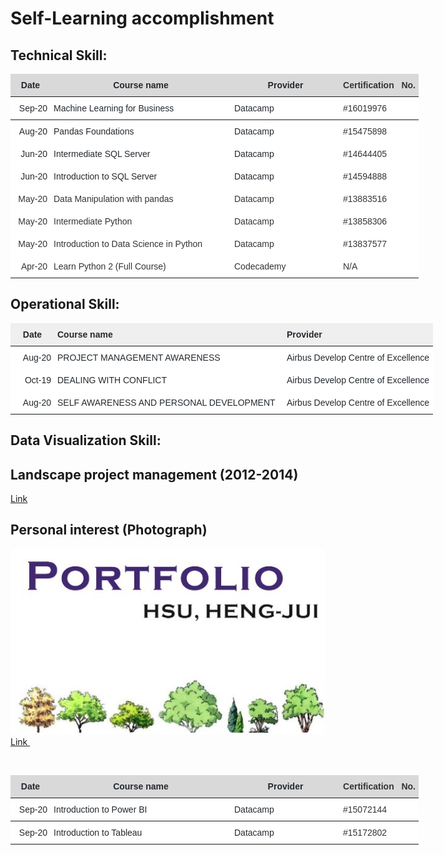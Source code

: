 # Self-Learning accomplishment 


## Technical Skill:
<table style="border-collapse:collapse;border-color:#ccc;border-spacing:0;border:none;table-layout: fixed; width: 653px" class="tg"><colgroup><col style="width: 64px"><col style="width: 289px"><col style="width: 174px"><col style="width: 126px"></colgroup><thead>
  <tr><th style="background-color:#D9D9D9;border-color:inherit;border-style:solid;border-width:0px;color:#24292E;font-family:Arial, Helvetica, sans-serif !important;;font-size:14px;font-weight:bold;overflow:hidden;padding:10px 5px;text-align:center;vertical-align:top;word-break:normal">Date</th><th style="background-color:#D9D9D9;border-color:inherit;border-style:solid;border-width:0px;color:#24292E;font-family:Arial, Helvetica, sans-serif !important;;font-size:14px;font-weight:bold;overflow:hidden;padding:10px 5px;text-align:center;vertical-align:top;word-break:normal">Course name</th><th style="background-color:#D9D9D9;border-color:inherit;border-style:solid;border-width:0px;color:#24292E;font-family:Arial, Helvetica, sans-serif !important;;font-size:14px;font-weight:bold;overflow:hidden;padding:10px 5px;text-align:center;vertical-align:top;word-break:normal">Provider</th><th style="background-color:#D9D9D9;border-color:inherit;border-style:solid;border-width:0px;color:#333;font-family:Arial, sans-serif;font-size:14px;font-weight:bold;overflow:hidden;padding:10px 5px;text-align:center;vertical-align:top;word-break:normal">Certification&nbsp;&nbsp;&nbsp;No.</th>
  
</tr></thead><tbody><tr><td style="background-color:#ffffff;border-color:inherit;border-style:solid;border-width:0px;color:#24292E;font-family:Arial, Helvetica, sans-serif !important;;font-size:14px;overflow:hidden;padding:10px 5px;text-align:right;vertical-align:top;word-break:normal">Sep-20</td><td style="background-color:#ffffff;border-color:inherit;border-style:solid;border-width:0px;color:#24292E;font-family:Arial, Helvetica, sans-serif !important;;font-size:14px;overflow:hidden;padding:10px 5px;text-align:left;vertical-align:top;word-break:normal">Machine Learning for Business</td><td style="background-color:#ffffff;border-color:inherit;border-style:solid;border-width:0px;color:#24292E;font-family:Arial, Helvetica, sans-serif !important;;font-size:14px;overflow:hidden;padding:10px 5px;text-align:left;vertical-align:top;word-break:normal">Datacamp</td><td style="background-color:#fff;border-color:inherit;border-style:solid;border-width:0px;color:#333;font-family:Arial, sans-serif;font-size:14px;overflow:hidden;padding:10px 5px;text-align:left;vertical-align:top;word-break:normal">#16019976</td></tr>
  
  </tr></thead><tbody><tr><td style="background-color:#ffffff;border-color:inherit;border-style:solid;border-width:0px;color:#24292E;font-family:Arial, Helvetica, sans-serif !important;;font-size:14px;overflow:hidden;padding:10px 5px;text-align:right;vertical-align:top;word-break:normal">Aug-20</td><td style="background-color:#ffffff;border-color:inherit;border-style:solid;border-width:0px;color:#24292E;font-family:Arial, Helvetica, sans-serif !important;;font-size:14px;overflow:hidden;padding:10px 5px;text-align:left;vertical-align:top;word-break:normal">Pandas Foundations</td><td style="background-color:#ffffff;border-color:inherit;border-style:solid;border-width:0px;color:#24292E;font-family:Arial, Helvetica, sans-serif !important;;font-size:14px;overflow:hidden;padding:10px 5px;text-align:left;vertical-align:top;word-break:normal">Datacamp</td><td style="background-color:#fff;border-color:inherit;border-style:solid;border-width:0px;color:#333;font-family:Arial, sans-serif;font-size:14px;overflow:hidden;padding:10px 5px;text-align:left;vertical-align:top;word-break:normal">#15475898</td></tr><tr><td style="background-color:#ffffff;border-color:inherit;border-style:solid;border-width:0px;color:#24292E;font-family:Arial, Helvetica, sans-serif !important;;font-size:14px;overflow:hidden;padding:10px 5px;text-align:right;vertical-align:top;word-break:normal">Jun-20</td><td style="background-color:#ffffff;border-color:inherit;border-style:solid;border-width:0px;color:#24292E;font-family:Arial, Helvetica, sans-serif !important;;font-size:14px;overflow:hidden;padding:10px 5px;text-align:left;vertical-align:top;word-break:normal">Intermediate SQL Server</td><td style="background-color:#ffffff;border-color:inherit;border-style:solid;border-width:0px;color:#24292E;font-family:Arial, Helvetica, sans-serif !important;;font-size:14px;overflow:hidden;padding:10px 5px;text-align:left;vertical-align:top;word-break:normal">Datacamp</td><td style="background-color:#fff;border-color:inherit;border-style:solid;border-width:0px;color:#333;font-family:Arial, sans-serif;font-size:14px;overflow:hidden;padding:10px 5px;text-align:left;vertical-align:top;word-break:normal">#14644405</td></tr><tr><td style="background-color:#ffffff;border-color:inherit;border-style:solid;border-width:0px;color:#24292E;font-family:Arial, Helvetica, sans-serif !important;;font-size:14px;overflow:hidden;padding:10px 5px;text-align:right;vertical-align:top;word-break:normal">Jun-20</td><td style="background-color:#ffffff;border-color:inherit;border-style:solid;border-width:0px;color:#24292E;font-family:Arial, Helvetica, sans-serif !important;;font-size:14px;overflow:hidden;padding:10px 5px;text-align:left;vertical-align:top;word-break:normal">Introduction to SQL Server</td><td style="background-color:#ffffff;border-color:inherit;border-style:solid;border-width:0px;color:#24292E;font-family:Arial, Helvetica, sans-serif !important;;font-size:14px;overflow:hidden;padding:10px 5px;text-align:left;vertical-align:top;word-break:normal">Datacamp</td><td style="background-color:#fff;border-color:inherit;border-style:solid;border-width:0px;color:#333;font-family:Arial, sans-serif;font-size:14px;overflow:hidden;padding:10px 5px;text-align:left;vertical-align:top;word-break:normal">#14594888</td></tr><tr><td style="background-color:#fff;border-color:#ccc;border-style:solid;border-width:0px;color:#333;font-family:Arial, sans-serif;font-size:14px;overflow:hidden;padding:10px 5px;text-align:right;vertical-align:top;word-break:normal">May-20</td><td style="background-color:#fff;border-color:#ccc;border-style:solid;border-width:0px;color:#333;font-family:Arial, sans-serif;font-size:14px;overflow:hidden;padding:10px 5px;text-align:left;vertical-align:top;word-break:normal">Data Manipulation with pandas</td><td style="background-color:#fff;border-color:#ccc;border-style:solid;border-width:0px;color:#333;font-family:Arial, sans-serif;font-size:14px;overflow:hidden;padding:10px 5px;text-align:left;vertical-align:top;word-break:normal">Datacamp</td><td style="background-color:#fff;border-color:#ccc;border-style:solid;border-width:0px;color:#333;font-family:Arial, sans-serif;font-size:14px;overflow:hidden;padding:10px 5px;text-align:left;vertical-align:top;word-break:normal">#13883516</td></tr><tr><td style="background-color:#fff;border-color:#ccc;border-style:solid;border-width:0px;color:#333;font-family:Arial, sans-serif;font-size:14px;overflow:hidden;padding:10px 5px;text-align:right;vertical-align:top;word-break:normal">May-20</td><td style="background-color:#fff;border-color:#ccc;border-style:solid;border-width:0px;color:#333;font-family:Arial, sans-serif;font-size:14px;overflow:hidden;padding:10px 5px;text-align:left;vertical-align:top;word-break:normal">Intermediate Python</td><td style="background-color:#fff;border-color:#ccc;border-style:solid;border-width:0px;color:#333;font-family:Arial, sans-serif;font-size:14px;overflow:hidden;padding:10px 5px;text-align:left;vertical-align:top;word-break:normal">Datacamp</td><td style="background-color:#fff;border-color:#ccc;border-style:solid;border-width:0px;color:#333;font-family:Arial, sans-serif;font-size:14px;overflow:hidden;padding:10px 5px;text-align:left;vertical-align:top;word-break:normal">#13858306</td></tr><tr><td style="background-color:#fff;border-color:#ccc;border-style:solid;border-width:0px;color:#333;font-family:Arial, sans-serif;font-size:14px;overflow:hidden;padding:10px 5px;text-align:right;vertical-align:top;word-break:normal">May-20</td><td style="background-color:#fff;border-color:#ccc;border-style:solid;border-width:0px;color:#333;font-family:Arial, sans-serif;font-size:14px;overflow:hidden;padding:10px 5px;text-align:left;vertical-align:top;word-break:normal">Introduction to Data Science in Python</td><td style="background-color:#fff;border-color:#ccc;border-style:solid;border-width:0px;color:#333;font-family:Arial, sans-serif;font-size:14px;overflow:hidden;padding:10px 5px;text-align:left;vertical-align:top;word-break:normal">Datacamp</td><td style="background-color:#fff;border-color:#ccc;border-style:solid;border-width:0px;color:#333;font-family:Arial, sans-serif;font-size:14px;overflow:hidden;padding:10px 5px;text-align:left;vertical-align:top;word-break:normal">#13837577</td></tr><tr><td style="background-color:#fff;border-color:#ccc;border-style:solid;border-width:0px;color:#333;font-family:Arial, sans-serif;font-size:14px;overflow:hidden;padding:10px 5px;text-align:right;vertical-align:top;word-break:normal">Apr-20</td><td style="background-color:#fff;border-color:#ccc;border-style:solid;border-width:0px;color:#333;font-family:Arial, sans-serif;font-size:14px;overflow:hidden;padding:10px 5px;text-align:left;vertical-align:top;word-break:normal">Learn Python 2 (Full Course)</td><td style="background-color:#fff;border-color:#ccc;border-style:solid;border-width:0px;color:#333;font-family:Arial, sans-serif;font-size:14px;overflow:hidden;padding:10px 5px;text-align:left;vertical-align:top;word-break:normal">Codecademy</td><td style="background-color:#fff;border-color:#ccc;border-style:solid;border-width:0px;color:#333;font-family:Arial, sans-serif;font-size:14px;overflow:hidden;padding:10px 5px;text-align:left;vertical-align:top;word-break:normal">N/A</td></tr></tbody></table>

## Operational Skill:

<table style="border-collapse:collapse;border-color:#ccc;border-spacing:0;border:none;table-layout: fixed; width: 676px" class="tg"><colgroup><col style="width: 70px"><col style="width: 367px"><col style="width: 239px"></colgroup><thead><tr><th style="background-color:#efefef;border-color:inherit;border-style:solid;border-width:0px;color:#24292E;font-family:Arial, Helvetica, sans-serif !important;;font-size:14px;font-weight:bold;overflow:hidden;padding:10px 5px;text-align:center;vertical-align:middle;word-break:normal"><span style="font-weight:600">Date</span></th><th style="background-color:#efefef;border-color:inherit;border-style:solid;border-width:0px;color:#24292E;font-family:Arial, Helvetica, sans-serif !important;;font-size:14px;font-weight:bold;overflow:hidden;padding:10px 5px;text-align:left;vertical-align:middle;word-break:normal"><span style="font-weight:600">Course name</span></th><th style="background-color:#efefef;border-color:inherit;border-style:solid;border-width:0px;color:#24292E;font-family:Arial, Helvetica, sans-serif !important;;font-size:14px;font-weight:bold;overflow:hidden;padding:10px 5px;text-align:left;vertical-align:middle;word-break:normal"><span style="font-weight:600">Provider</span></th></tr></thead><tbody><tr><td style="background-color:#ffffff;border-color:inherit;border-style:solid;border-width:0px;color:#24292E;font-family:Arial, Helvetica, sans-serif !important;;font-size:14px;overflow:hidden;padding:10px 5px;text-align:right;vertical-align:middle;word-break:normal">Aug-20</td><td style="background-color:#ffffff;border-color:inherit;border-style:solid;border-width:0px;color:#24292E;font-family:Arial, Helvetica, sans-serif !important;;font-size:14px;overflow:hidden;padding:10px 5px;text-align:left;vertical-align:middle;word-break:normal">PROJECT MANAGEMENT AWARENESS</td><td style="background-color:#ffffff;border-color:inherit;border-style:solid;border-width:0px;color:#24292E;font-family:Arial, Helvetica, sans-serif !important;;font-size:14px;overflow:hidden;padding:10px 5px;text-align:left;vertical-align:middle;word-break:normal">Airbus Develop Centre of Excellence</td></tr><tr><td style="background-color:#ffffff;border-color:inherit;border-style:solid;border-width:0px;color:#24292E;font-family:Arial, Helvetica, sans-serif !important;;font-size:14px;overflow:hidden;padding:10px 5px;text-align:right;vertical-align:middle;word-break:normal">Oct-19</td><td style="background-color:#ffffff;border-color:inherit;border-style:solid;border-width:0px;color:#24292E;font-family:Arial, Helvetica, sans-serif !important;;font-size:14px;overflow:hidden;padding:10px 5px;text-align:left;vertical-align:middle;word-break:normal">DEALING WITH CONFLICT</td><td style="background-color:#ffffff;border-color:inherit;border-style:solid;border-width:0px;color:#24292E;font-family:Arial, Helvetica, sans-serif !important;;font-size:14px;overflow:hidden;padding:10px 5px;text-align:left;vertical-align:middle;word-break:normal">Airbus Develop Centre of Excellence</td></tr><tr><td style="background-color:#ffffff;border-color:inherit;border-style:solid;border-width:0px;color:#24292E;font-family:Arial, Helvetica, sans-serif !important;;font-size:14px;overflow:hidden;padding:10px 5px;text-align:right;vertical-align:middle;word-break:normal">Aug-20</td><td style="background-color:#ffffff;border-color:inherit;border-style:solid;border-width:0px;color:#24292E;font-family:Arial, Helvetica, sans-serif !important;;font-size:14px;overflow:hidden;padding:10px 5px;text-align:left;vertical-align:middle;word-break:normal">SELF AWARENESS AND PERSONAL DEVELOPMENT</td><td style="background-color:#ffffff;border-color:inherit;border-style:solid;border-width:0px;color:#24292E;font-family:Arial, Helvetica, sans-serif !important;;font-size:14px;overflow:hidden;padding:10px 5px;text-align:left;vertical-align:middle;word-break:normal">Airbus Develop Centre of Excellence</td></tr></tbody></table>


## Data Visualization Skill:

<table style="border-collapse:collapse;border-color:#ccc;border-spacing:0;border:none;table-layout: fixed; width: 653px" class="tg"><colgroup><col style="width: 64px"><col style="width: 289px"><col style="width: 174px"><col style="width: 126px"></colgroup><thead>
  <tr><th style="background-color:#D9D9D9;border-color:inherit;border-style:solid;border-width:0px;color:#24292E;font-family:Arial, Helvetica, sans-serif !important;;font-size:14px;font-weight:bold;overflow:hidden;padding:10px 5px;text-align:center;vertical-align:top;word-break:normal">Date</th><th style="background-color:#D9D9D9;border-color:inherit;border-style:solid;border-width:0px;color:#24292E;font-family:Arial, Helvetica, sans-serif !important;;font-size:14px;font-weight:bold;overflow:hidden;padding:10px 5px;text-align:center;vertical-align:top;word-break:normal">Course name</th><th style="background-color:#D9D9D9;border-color:inherit;border-style:solid;border-width:0px;color:#24292E;font-family:Arial, Helvetica, sans-serif !important;;font-size:14px;font-weight:bold;overflow:hidden;padding:10px 5px;text-align:center;vertical-align:top;word-break:normal">Provider</th><th style="background-color:#D9D9D9;border-color:inherit;border-style:solid;border-width:0px;color:#333;font-family:Arial, sans-serif;font-size:14px;font-weight:bold;overflow:hidden;padding:10px 5px;text-align:center;vertical-align:top;word-break:normal">Certification&nbsp;&nbsp;&nbsp;No.</th>
</tr></thead><tbody><tr><td style="background-color:#ffffff;border-color:inherit;border-style:solid;border-width:0px;color:#24292E;font-family:Arial, Helvetica, sans-serif !important;;font-size:14px;overflow:hidden;padding:10px 5px;text-align:right;vertical-align:top;word-break:normal">Sep-20</td><td style="background-color:#ffffff;border-color:inherit;border-style:solid;border-width:0px;color:#24292E;font-family:Arial, Helvetica, sans-serif !important;;font-size:14px;overflow:hidden;padding:10px 5px;text-align:left;vertical-align:top;word-break:normal">Introduction to Power BI</td><td style="background-color:#ffffff;border-color:inherit;border-style:solid;border-width:0px;color:#24292E;font-family:Arial, Helvetica, sans-serif !important;;font-size:14px;overflow:hidden;padding:10px 5px;text-align:left;vertical-align:top;word-break:normal">Datacamp</td><td style="background-color:#fff;border-color:inherit;border-style:solid;border-width:0px;color:#333;font-family:Arial, sans-serif;font-size:14px;overflow:hidden;padding:10px 5px;text-align:left;vertical-align:top;word-break:normal">#15072144</td></tr>
</tr></thead><tbody><tr><td style="background-color:#ffffff;border-color:inherit;border-style:solid;border-width:0px;color:#24292E;font-family:Arial, Helvetica, sans-serif !important;;font-size:14px;overflow:hidden;padding:10px 5px;text-align:right;vertical-align:top;word-break:normal">Sep-20</td><td style="background-color:#ffffff;border-color:inherit;border-style:solid;border-width:0px;color:#24292E;font-family:Arial, Helvetica, sans-serif !important;;font-size:14px;overflow:hidden;padding:10px 5px;text-align:left;vertical-align:top;word-break:normal">Introduction to Tableau</td><td style="background-color:#ffffff;border-color:inherit;border-style:solid;border-width:0px;color:#24292E;font-family:Arial, Helvetica, sans-serif !important;;font-size:14px;overflow:hidden;padding:10px 5px;text-align:left;vertical-align:top;word-break:normal">Datacamp</td><td style="background-color:#fff;border-color:inherit;border-style:solid;border-width:0px;color:#333;font-family:Arial, sans-serif;font-size:14px;overflow:hidden;padding:10px 5px;text-align:left;vertical-align:top;word-break:normal">#15172802</td></tr>




## Landscape project management (2012-2014)
<p><a href="https://drive.google.com/file/d/0B3GiojNDYixeSjZnTEtrell0Unc/view?usp=sharing">Link</a></p>

## Personal interest (Photograph)
<p><a title="Link" href="https://rayvolution.wixsite.com/photo"><img src="https://github.com/rayhsu0823/Ray_Learning/blob/gh-pages/landscape1.jpg" alt="" />Link&nbsp;</a></p>
<p>&nbsp;</p>
